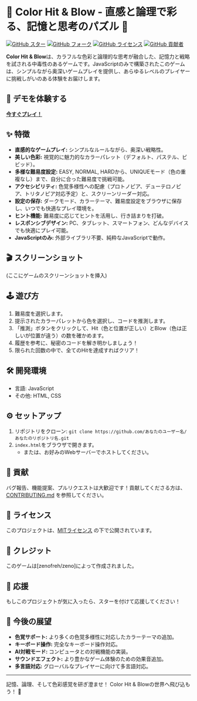 # 🌈 Color Hit & Blow - 直感と論理で彩る、記憶と思考のパズル 🧠

[![GitHub スター](https://img.shields.io/github/stars/zenofreh?style=social)](https://github.com/zenofreh/hit-blow)
[![GitHub フォーク](https://img.shields.io/github/forks/zenofreh?style=social)](https://github.com/zenofreh/hit-blow)
[![GitHub ライセンス](https://img.shields.io/github/license/zenofreh/hit-blow)](https://github.com/zenofreh/hit-blow/blob/main/LICENSE)
[![GitHub 貢献者](https://img.shields.io/github/contributors/zenofreh/hit-blow)](https://github.com/zenofreh/hit-blow/graphs/contributors)

**Color Hit & Blow**は、カラフルな色彩と論理的な思考が融合した、記憶力と戦略を試される中毒性のあるゲームです。JavaScriptのみで構築されたこのゲームは、シンプルながら奥深いゲームプレイを提供し、あらゆるレベルのプレイヤーに挑戦しがいのある体験をお届けします。

## 🚀 デモを体験する

[**今すぐプレイ！**](https://zenofreh.github.io/hit-blow/)

## ✨ 特徴

*   **直感的なゲームプレイ:** シンプルなルールながら、奥深い戦略性。
*   **美しい色彩:** 視覚的に魅力的なカラーパレット（デフォルト、パステル、ビビッド）。
*   **多様な難易度設定:** EASY, NORMAL, HARDから、UNIQUEモード（色の重複なし）まで、自分に合った難易度で挑戦可能。
*   **アクセシビリティ:** 色覚多様性への配慮（プロトノピア、デューテロノピア、トリタノピア対応予定）と、スクリーンリーダー対応。
*   **設定の保存:** ダークモード、カラーテーマ、難易度設定をブラウザに保存し、いつでも快適なプレイ環境を。
*   **ヒント機能:** 難易度に応じてヒントを活用し、行き詰まりを打破。
*   **レスポンシブデザイン:** PC、タブレット、スマートフォン、どんなデバイスでも快適にプレイ可能。
*   **JavaScriptのみ:** 外部ライブラリ不要、純粋なJavaScriptで動作。

## 🎬 スクリーンショット

(ここにゲームのスクリーンショットを挿入)

## 🕹️ 遊び方

1.  難易度を選択します。
2.  提示されたカラーパレットから色を選択し、コードを推測します。
3.  「推測」ボタンをクリックして、Hit（色と位置が正しい）とBlow（色は正しいが位置が違う）の数を確かめます。
4.  履歴を参考に、秘密のコードを解き明かしましょう！
5.  限られた回数の中で、全てのHitを達成すればクリア！

## 🛠️ 開発環境

*   言語: JavaScript
*   その他: HTML, CSS

## ⚙️ セットアップ

1.  リポジトリをクローン: `git clone https://github.com/あなたのユーザー名/あなたのリポジトリ名.git`
2.  `index.html`をブラウザで開きます。
    *   または、お好みのWebサーバーでホストしてください。

## 🤝 貢献

バグ報告、機能提案、プルリクエストは大歓迎です！貢献してくださる方は、[CONTRIBUTING.md](CONTRIBUTING.md) を参照してください。

## 📜 ライセンス

このプロジェクトは、[MITライセンス](LICENSE) の下で公開されています。

## 🙏 クレジット

このゲームは[zenofreh/zeno]によって作成されました。

## 💖 応援

もしこのプロジェクトが気に入ったら、スターを付けて応援してください！

## 🎁 今後の展望

*   **色覚サポート:** より多くの色覚多様性に対応したカラーテーマの追加。
*   **キーボード操作:** 完全なキーボード操作対応。
*   **AI対戦モード:** コンピュータとの対戦機能の実装。
*   **サウンドエフェクト:** より豊かなゲーム体験のための効果音追加。
*   **多言語対応:** グローバルなプレイヤーに向けて多言語対応。

---

記憶、論理、そして色彩感覚を研ぎ澄ませ！ Color Hit & Blowの世界へ飛び込もう！ 🚀
